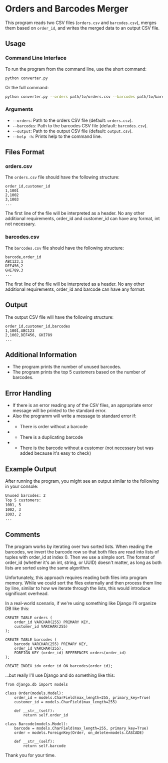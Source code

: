 # Orders and Barcodes Merger

This program reads two CSV files (`orders.csv` and `barcodes.csv`), merges them based on `order_id`, and writes the merged data to an output CSV file. 

## Usage

### Command Line Interface

To run the program from the command line, use the short command:

```
python converter.py
```

Or the full command:

```sh
python converter.py --orders path/to/orders.csv --barcodes path/to/barcodes.csv --output path/to/output.csv
```

### Arguments

- `--orders`: Path to the orders CSV file (default: `orders.csv`).
- `--barcodes`: Path to the barcodes CSV file (default: `barcodes.csv`).
- `--output`: Path to the output CSV file (default: `output.csv`).
- `--help -h`: Prints help to the command line.

## Files Format

### orders.csv

The `orders.csv` file should have the following structure:

```csv
order_id,customer_id
1,1001
2,1002
3,1003
...
```

The first line of the file will be interpreted as a header.
No any other additional requirements, order_id and customer_id can have any format, int not necessary.

### barcodes.csv

The `barcodes.csv` file should have the following structure:

```csv
barcode,order_id
ABC123,1
DEF456,2
GHI789,3
...
```

The first line of the file will be interpreted as a header.
No any other additional requirements, order_id and barcode can have any format.

## Output

The output CSV file will have the following structure:

```csv
order_id,customer_id,barcodes
1,1001,ABC123
2,1002,DEF456, GHI789
...
```

## Additional Information

- The program prints the number of unused barcodes.
- The program prints the top 5 customers based on the number of barcodes.

## Error Handling

- If there is an error reading any of the CSV files, an appropriate error message will be printed to the standard error.
- Also the programm will write a message to standard error if:
- - There is order without a barcode
- - There is a duplicating barcode
- - There is the barcode without a customer (not necessary but was added because it's easy to check)


## Example Output

After running the program, you might see an output similar to the following in your console:

```sh
Unused barcodes: 2
Top 5 customers:
1001, 5
1002, 3
1003, 2
...
```

## Comments

The program works by iterating over two sorted lists. When reading the barcodes, we invert the barcode row so that both files are read into lists of tuples with order_id at index 0. Then we use a simple sort. The format of order_id (whether it's an int, string, or UUID) doesn't matter, as long as both lists are sorted using the same algorithm.

Unfortunately, this approach requires reading both files into program memory. While we could sort the files externally and then process them line by line, similar to how we iterate through the lists, this would introduce significant overhead.

In a real-world scenario, if we're using something like Django I'll organize DB like this:

```
CREATE TABLE orders (
    order_id VARCHAR(255) PRIMARY KEY,
    customer_id VARCHAR(255)
);

CREATE TABLE barcodes (
    barcode VARCHAR(255) PRIMARY KEY,
    order_id VARCHAR(255),
    FOREIGN KEY (order_id) REFERENCES orders(order_id)
);

CREATE INDEX idx_order_id ON barcodes(order_id);
```

...but really I'll use Django and do something like this:

```
from django.db import models

class Order(models.Model):
    order_id = models.CharField(max_length=255, primary_key=True)
    customer_id = models.CharField(max_length=255)

    def __str__(self):
        return self.order_id

class Barcode(models.Model):
    barcode = models.CharField(max_length=255, primary_key=True)
    order = models.ForeignKey(Order, on_delete=models.CASCADE)

    def __str__(self):
        return self.barcode
```

Thank you for your time.